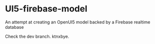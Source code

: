 # UI5-firebase-model
An attempt at creating an OpenUI5 model backed by a Firebase realtime database

Check the dev branch. ktnxbye.
